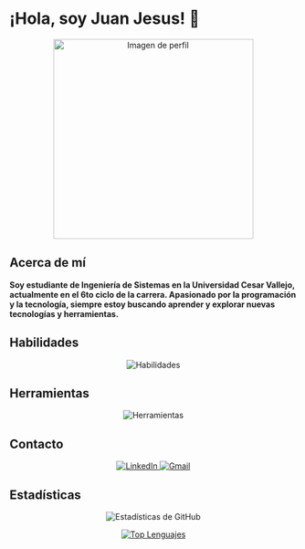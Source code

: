 # ¡Hola, soy Juan Jesus! 👋

<center>
    <img src="imgs/typing.gif" width="350px" alt="Imagen de perfil" />
</center>

## Acerca de mí
**Soy estudiante de Ingeniería de Sistemas en la Universidad Cesar Vallejo, actualmente en el 6to ciclo de la carrera. Apasionado por la programación y la tecnología, siempre estoy buscando aprender y explorar nuevas tecnologías y herramientas.**

## Habilidades
<div align="center">
    <img src="https://skillicons.dev/icons?i=java,ts,nodejs,dart,tssql,&perline=4" alt="Habilidades" /> 
</div>

## Herramientas
<div align="center">
    <img src="https://skillicons.dev/icons?i=linux,postman,docker,vscode,git,github&perline=6" alt="Herramientas" /> 
</div>

## Contacto
<div align="center">
    <a href="https://www.linkedin.com/in/juan-esquives-579397239/">
        <img src="https://img.shields.io/badge/LinkedIn-0077B5?style=for-the-badge&logo=linkedin&logoColor=0e76a8&color=black" alt="LinkedIn">
    </a>
    <a href="mailto:jesquivesza@gmail.com">
        <img src="https://img.shields.io/badge/Gmail-D14836?style=for-the-badge&logo=gmail&logoColor=white&color=black" alt="Gmail">
    </a>
</div>

## Estadísticas
<p align="center">
  <img src="https://github-readme-stats.vercel.app/api?username=apo-theddy&show_icons=true&theme=dark" alt="Estadísticas de GitHub" />
</p>
<p align="center">
  <a href="https://github.com/apo-theddy/github-readme-stats">
    <img src="https://github-readme-stats.vercel.app/api/top-langs/?username=apo-theddy" alt="Top Lenguajes" />
  </a>
</p>
